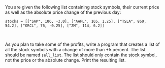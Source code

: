 You are given the following list containing stock symbols, their current price
as well as the absolute price change of the previous day:

    stocks = [["SAP", 106, -3.0], ["AAPL", 165, 1.25], ["TSLA", 860, 54.2], ["ORCL", 76, -0.25], ["ZM", 114, 6.2]]

<br/>

As you plan to take some of the profits, write a program that creates a list of all the stock
symbols with a change of more than +5 percent. The list should be named `sell_list`.
The list should only contain the stock symbol, not the price or the absolute change.
Print the resulting list.